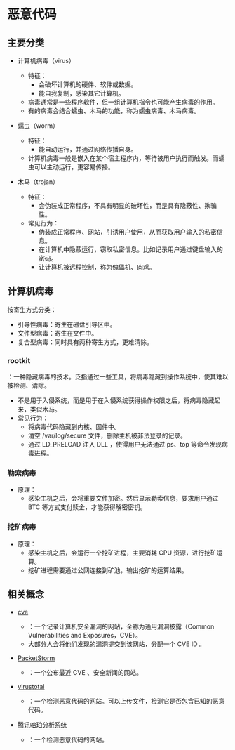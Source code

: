 # 恶意代码

## 主要分类

- 计算机病毒（virus）
  - 特征：
    - 会破坏计算机的硬件、软件或数据。
    - 能自我复制，感染其它计算机。
  - 病毒通常是一些程序软件，但一组计算机指令也可能产生病毒的作用。
  - 有的病毒会结合蠕虫、木马的功能，称为蠕虫病毒、木马病毒。

- 蠕虫（worm）
  - 特征：
    - 能自动运行，并通过网络传播自身。
  - 计算机病毒一般是嵌入在某个宿主程序内，等待被用户执行而触发。而蠕虫可以主动运行，更容易传播。

- 木马（trojan）
  - 特征：
    - 会伪装成正常程序，不具有明显的破坏性，而是具有隐蔽性、欺骗性。
  - 常见行为：
    - 伪装成正常程序、网站，引诱用户使用，从而获取用户输入的私密信息。
    - 在计算机中隐蔽运行，窃取私密信息。比如记录用户通过键盘输入的密码。
    - 让计算机被远程控制，称为傀儡机、肉鸡。

## 计算机病毒

按寄生方式分类：
- 引导性病毒：寄生在磁盘引导区中。
- 文件型病毒：寄生在文件中。
- 复合型病毒：同时具有两种寄生方式，更难清除。

### rootkit

：一种隐藏病毒的技术。泛指通过一些工具，将病毒隐藏到操作系统中，使其难以被检测、清除。
- 不是用于入侵系统，而是用于在入侵系统获得操作权限之后，将病毒隐藏起来，类似木马。
- 常见行为：
  - 将病毒代码隐藏到内核、固件中。
  - 清空 /var/log/secure 文件，删除主机被非法登录的记录。
  - 通过 LD_PRELOAD 注入 DLL ，使得用户无法通过 ps、top 等命令发现病毒进程。

### 勒索病毒

- 原理：
  - 感染主机之后，会将重要文件加密。然后显示勒索信息，要求用户通过 BTC 等方式支付赎金，才能获得解密密钥。

### 挖矿病毒

- 原理：
  - 感染主机之后，会运行一个挖矿进程，主要消耗 CPU 资源，进行挖矿运算。
  - 挖矿进程需要通过公网连接到矿池，输出挖矿的运算结果。

## 相关概念

- [cve](https://www.cve.org)
  - ：一个记录计算机安全漏洞的网站，全称为通用漏洞披露（Common Vulnerabilities and Exposures，CVE）。
  - 大部分人会将他们发现的漏洞提交到该网站，分配一个 CVE ID 。

- [PacketStorm](https://packetstormsecurity.com)
  - ：一个公布最近 CVE 、安全新闻的网站。

- [virustotal](https://www.virustotal.com)
  - ：一个检测恶意代码的网站。可以上传文件，检测它是否包含已知的恶意代码。

- [腾讯哈珀分析系统](https://habo.qq.com)
  - ：一个检测恶意代码的网站。
